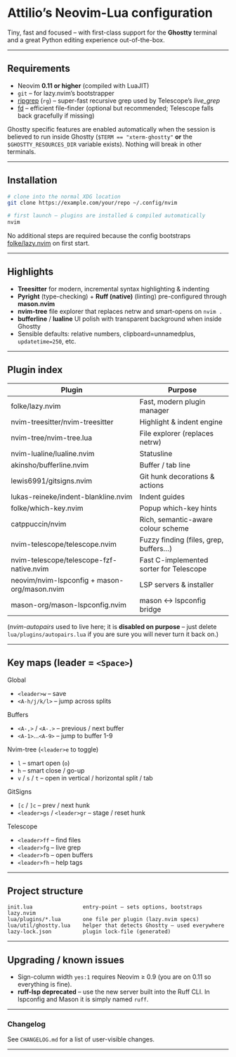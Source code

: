 # Attilio’s Neovim-Lua configuration

Tiny, fast and focused – with first-class support for the **Ghostty**
terminal and a great Python editing experience out-of-the-box.

---

## Requirements

* Neovim **0.11 or higher** (compiled with LuaJIT)
* `git` – for lazy.nvim’s bootstrapper
* [ripgrep](https://github.com/BurntSushi/ripgrep) (`rg`) – super-fast recursive grep used by Telescope’s *live_grep*
* [fd](https://github.com/sharkdp/fd) – efficient file-finder (optional but recommended; Telescope falls back gracefully if missing)

Ghostty specific features are enabled automatically when the session is
believed to run inside Ghostty (`$TERM == "xterm-ghostty"` **or** the
`$GHOSTTY_RESOURCES_DIR` variable exists).  Nothing will break in other
terminals.

---

## Installation

```bash
# clone into the normal XDG location
git clone https://example.com/your/repo ~/.config/nvim

# first launch – plugins are installed & compiled automatically
nvim
```

No additional steps are required because the config bootstraps
[folke/lazy.nvim] on first start.

---

## Highlights

* **Treesitter** for modern, incremental syntax highlighting & indenting
* **Pyright** (type-checking) + **Ruff (native)** (linting) pre-configured
  through **mason.nvim**
* **nvim-tree** file explorer that replaces netrw and smart-opens on
  `nvim .`
* **bufferline** / **lualine** UI polish with transparent background
  when inside Ghostty
* Sensible defaults: relative numbers, clipboard=unnamedplus,
  `updatetime=250`, etc.

---

## Plugin index

| Plugin | Purpose |
| ------ | ------- |
| folke/lazy.nvim                | Fast, modern plugin manager |
| nvim-treesitter/nvim-treesitter| Highlight & indent engine |
| nvim-tree/nvim-tree.lua        | File explorer (replaces netrw) |
| nvim-lualine/lualine.nvim      | Statusline |
| akinsho/bufferline.nvim        | Buffer / tab line |
| lewis6991/gitsigns.nvim        | Git hunk decorations & actions |
| lukas-reineke/indent-blankline.nvim | Indent guides |
| folke/which-key.nvim           | Popup which-key hints |
| catppuccin/nvim               | Rich, semantic-aware colour scheme |
| nvim-telescope/telescope.nvim  | Fuzzy finding (files, grep, buffers…) |
| nvim-telescope/telescope-fzf-native.nvim | Fast C-implemented sorter for Telescope |
| neovim/nvim-lspconfig + mason-org/mason.nvim | LSP servers & installer |
| mason-org/mason-lspconfig.nvim | mason <-> lspconfig bridge |

(_nvim-autopairs_ used to live here; it is **disabled on purpose** – just
delete `lua/plugins/autopairs.lua` if you are sure you will never turn
it back on.)

---

## Key maps (leader = `<Space>`)

Global

* `<leader>w` – save
* `<A-h/j/k/l>` – jump across splits

Buffers

* `<A-,>` / `<A-.>` – previous / next buffer
* `<A-1>`…`<A-9>` – jump to buffer 1-9

Nvim-tree (`<leader>e` to toggle)

* `l` – smart open (`o`)
* `h` – smart close / go-up
* `v` / `s` / `t` – open in vertical / horizontal split / tab

GitSigns

* `[c` / `]c` – prev / next hunk
* `<leader>gs` / `<leader>gr` – stage / reset hunk

Telescope

* `<leader>ff` – find files
* `<leader>fg` – live grep
* `<leader>fb` – open buffers
* `<leader>fh` – help tags

---

## Project structure

```
init.lua                entry-point – sets options, bootstraps lazy.nvim
lua/plugins/*.lua       one file per plugin (lazy.nvim specs)
lua/util/ghostty.lua    helper that detects Ghostty – used everywhere
lazy-lock.json          plugin lock-file (generated)
```

---

## Upgrading / known issues

* Sign-column width `yes:1` requires Neovim ≥ 0.9 (you are on 0.11 so
  everything is fine).
* **ruff-lsp deprecated** – use the new server built into the Ruff CLI.
  In lspconfig and Mason it is simply named `ruff`.

---

### Changelog

See `CHANGELOG.md` for a list of user-visible changes.

---

[folke/lazy.nvim]: https://github.com/folke/lazy.nvim
